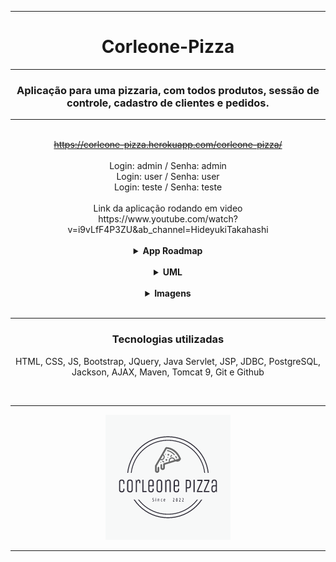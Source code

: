 <hr>
<h1 align="center">Corleone-Pizza</h1>
<hr>
<h3 align="center">Aplicação para uma pizzaria, com todos produtos, sessão de controle, cadastro de clientes e pedidos.</h3>
<hr>
</br>
<div align="center">
  <a href="https://corleone-pizza.herokuapp.com/corleone-pizza/"> <s>https://corleone-pizza.herokuapp.com/corleone-pizza/ </s></a>
</div>
</br>
<div align="center">
  <span>Login: admin / Senha: admin</span>
  </br>
  <span>Login: user / Senha: user</span>
  </br>
  <span>Login: teste / Senha: teste</span>
</div>
<br/>
<div align="center">
  <span>Link da aplicação rodando em video</span>
  </br>
  <span>https://www.youtube.com/watch?v=i9vLfF4P3ZU&ab_channel=HideyukiTakahashi</span>
</div>

</br>

<div align="center">
  <details>
    <summary><strong>App Roadmap</strong></summary>
    <div align="left">
      </br>
      <ul>
        <li>Validação com banco de dados, login/senha.
        </li>
      <li>Validação para não acessar nenhuma página do sistema sem estar logado.
        </li>
        <li>
          O usuário 'admin' tem acesso total ao sistema, somente admin pode registrar usuários novos, produtos novos e alterar o preço/descrição.
        </li>
        <li>
          O usuário pode alterar o nome dos produtos apenas para estudo, na página log de sistema consta qual usuário fez a modificação.
        </li>
        <li>
          CRUD completo do cadastro de clientes.
        </li>
        <li>
          CRUD completo do cadastro de usuários  
        </li>
        <li>
          Parte de configurações de usuário com Upload de foto de perfil, salvando no banco de dados.
        </li>
        <li>
          Exibir lista de forma dinâmica de clientes e produtos.
        </li>
        <li>
          Realizar pedido - checkout com produtos e dados do cliente.
        </li>
        <li>
          Realizar pedido - relacionamentos pedido/cliente/produto no banco de dados ao finalizar o pedido.
        </li>
        <li>
          Página de pedido - pedido finalizado fica no histórico de pedidos.
        </li>
        <li>
          Envio de Whatssap para clientes para notificar algo sobre seu pedido.
        </li>
        <li>
          Página de entregadores com crud completo
        </li>
        <li>
          Envio de emails na página inicial (cadastrar) funcionando corretamente
        </li>
        <li>
          Correção no problema de caracteres com json.parse no front-end.
        </li>
        <li>
          Liberar cadastro para outros usuários.
        </li>
        <li>
          Correção no erro de produtos compartilhados entre usuários, encapsulado por sessões individuais.
        </li>
        <li>
          Refatoração do código.
        </li>
        <li>
          Documentação.
        </li>
        <li>
        Paginação de usuarios, pizza e log.
        </li>
        <li>
          Calendário para: relatório de pedidos, filtro de log.
        </li>
        </br>
        </br>
        <li>
         //TODO Migração total do sistema para tecnologia spring/angular V 2.0.
        </li>
        </br>
      </ul>
    </div>
  </details>
</div>

</br>

<div align="center">
  <details>
    <summary><strong>UML</strong></summary>
    </br>
    <hr>
    <img src="img/model.JPG" alt="model">
    <hr>
    </details>
</div>

</br>

<div align="center">
  <details>
    <summary><strong>Imagens</strong></summary>
    </br>
    <hr>
    <img src="img/login.JPG" alt="login">
    <hr>
    <img src="img/main.JPG" alt="main">
    <hr>
    <img src="img/config.JPG" alt="config">
    <hr>
    <img src="img/pedidos.JPG" alt="pedidos">
    <hr>
    <img src="img/pizza.JPG" alt="pizza">
    <hr>
    <img src="img/email.JPG" alt="email">
    </details>
</div>

</br>

<hr>
<div align="center">
  <h3>Tecnologias utilizadas</h3>
  <p>HTML, CSS, JS, Bootstrap, JQuery, Java Servlet, JSP, JDBC, PostgreSQL, Jackson, AJAX, Maven, Tomcat 9, Git e Github<p>
</div>

</br>

<hr>
<div align="center">
  <img src="img/logo.png" alt="logo">
</div>
<hr>
